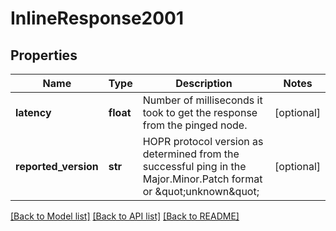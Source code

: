# InlineResponse2001

## Properties
Name | Type | Description | Notes
------------ | ------------- | ------------- | -------------
**latency** | **float** | Number of milliseconds it took to get the response from the pinged node. | [optional] 
**reported_version** | **str** | HOPR protocol version as determined from the successful ping in the Major.Minor.Patch format or \&quot;unknown\&quot; | [optional] 

[[Back to Model list]](../README.md#documentation-for-models) [[Back to API list]](../README.md#documentation-for-api-endpoints) [[Back to README]](../README.md)

